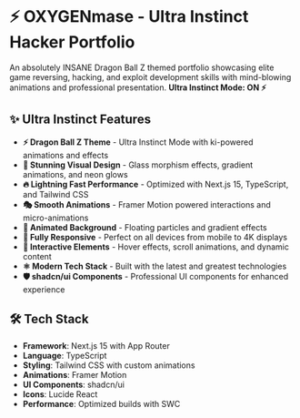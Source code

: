 # ⚡ OXYGENmase - Ultra Instinct Hacker Portfolio

An absolutely INSANE Dragon Ball Z themed portfolio showcasing elite game reversing, hacking, and exploit development skills with mind-blowing animations and professional presentation. **Ultra Instinct Mode: ON ⚡**

## ✨ Ultra Instinct Features

- **⚡ Dragon Ball Z Theme** - Ultra Instinct Mode with ki-powered animations and effects
- **🎨 Stunning Visual Design** - Glass morphism effects, gradient animations, and neon glows
- **🔥 Lightning Fast Performance** - Optimized with Next.js 15, TypeScript, and Tailwind CSS
- **🎭 Smooth Animations** - Framer Motion powered interactions and micro-animations
- **🌌 Animated Background** - Floating particles and gradient effects
- **📱 Fully Responsive** - Perfect on all devices from mobile to 4K displays
- **🎯 Interactive Elements** - Hover effects, scroll animations, and dynamic content
- **⚛️ Modern Tech Stack** - Built with the latest and greatest technologies
- **🛡️ shadcn/ui Components** - Professional UI components for enhanced experience

## 🛠️ Tech Stack

- **Framework**: Next.js 15 with App Router
- **Language**: TypeScript
- **Styling**: Tailwind CSS with custom animations
- **Animations**: Framer Motion
- **UI Components**: shadcn/ui
- **Icons**: Lucide React
- **Performance**: Optimized builds with SWC
